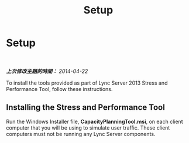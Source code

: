 ﻿---
title: Setup
TOCTitle: Setup
ms:assetid: aa06eb2e-b99b-4ba4-bbff-fbf15b1c81f1
ms:mtpsurl: https://technet.microsoft.com/zh-tw/library/JJ945603(v=OCS.15)
ms:contentKeyID: 52056013
ms.date: 06/25/2014
mtps_version: v=OCS.15
ms.translationtype: HT
---

# Setup

 

_**上次修改主題的時間：** 2014-04-22_

To install the tools provided as part of Lync Server 2013 Stress and Performance Tool, follow these instructions.

## Installing the Stress and Performance Tool

Run the Windows Installer file, **CapacityPlanningTool.msi**, on each client computer that you will be using to simulate user traffic. These client computers must not be running any Lync Server components.

